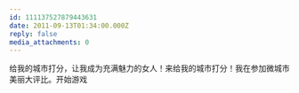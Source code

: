 ```yaml
---
id: 111137527879443631
date: 2011-09-13T01:34:00.000Z
reply: false
media_attachments: 0
---
```


给我的城市打分，让我成为充满魅力的女人！来给我的城市打分！我在参加微城市美丽大评比。开始游戏 ​​​​

